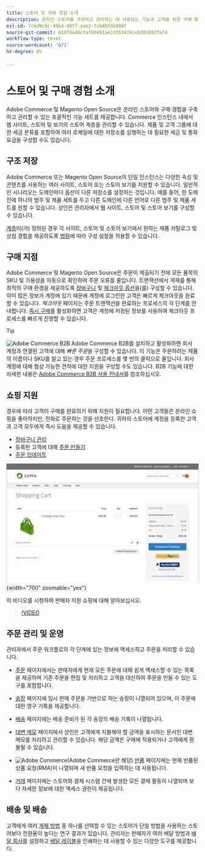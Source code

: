 ```yaml
---
title: 스토어 및 구매 경험 소개
description: 온라인 스토어를 구성하고 관리하는 데 사용되는 기능과 고객을 위한 구매 환경에 대해 알아봅니다.
exl-id: 7ced9cbc-49b4-48f7-aae2-fcb48fdb888f
source-git-commit: 61df9a4bcfaf09491ae2d353478ceb281082fa74
workflow-type: tm+mt
source-wordcount: '671'
ht-degree: 0%

---
```


# 스토어 및 구매 경험 소개

Adobe Commerce 및 Magento Open Source은 온라인 스토어와 구매 경험을 구축하고 관리할 수 있는 포괄적인 기능 세트를 제공합니다. Commerce 인스턴스 내에서 웹 사이트, 스토어 및 보기의 스토어 계층을 관리할 수 있습니다. 제품 및 고객 그룹에 대한 세금 분류를 포함하여 여러 로케일에 대한 저장소를 실행하는 데 필요한 세금 및 통화 요금을 구성할 수도 있습니다.

## 구조 저장

Adobe Commerce 또는 Magento Open Source의 단일 인스턴스는 다양한 속성 및 콘텐츠를 사용하는 여러 사이트, 스토어 또는 스토어 보기를 지원할 수 있습니다. 일반적인 시나리오는 도메인마다 옵션이 다른 저장소를 설정하는 것입니다. 예를 들어, 한 도메인에 하나의 범주 및 제품 세트를 두고 다른 도메인에 다른 언어로 다른 범주 및 제품 세트를 원할 수 있습니다. 상인은 관리자에서 웹 사이트, 스토어 및 스토어 보기를 구성할 수 있습니다.

[계층](stores.md)이(가) 정의된 경우 각 사이트, 스토어 및 스토어 보기에서 원하는 제품 카탈로그 및 상점 경험을 제공하도록 [범위](../getting-started/websites-stores-views.md#scope-settings)에 따라 구성 설정을 적용할 수 있습니다.

## 구매 지점

Adobe Commerce 및 Magento Open Source은 주문이 제출되기 전에 모든 품목의 SKU 및 가용성을 자동으로 확인하여 주문 오류를 줄입니다. 트랜잭션에서 게재를 통해 최적의 구매 환경을 제공하도록 [장바구니](cart.md) 및 [체크아웃 옵션](checkout-process.md)을(를) 구성할 수 있습니다. 이미 많은 정보가 계정에 있기 때문에 계정에 로그인한 고객은 빠르게 체크아웃을 완료할 수 있습니다. _체크아웃_ 페이지는 주문 트랜잭션을 완료하는 프로세스의 각 단계를 안내합니다. [즉시 구매](checkout-instant-purchase.md)를 활성화하면 고객은 계정에 저장된 정보를 사용하여 체크아웃 프로세스를 빠르게 진행할 수 있습니다.

>[!TIP]
>
>![Adobe Commerce B2B](../assets/b2b.svg) Adobe Commerce B2B를 설치하고 활성화하면 회사 계정과 연결된 고객에 대해 _빠른 주문_&#x200B;을 구성할 수 있습니다. 이 기능은 주문하려는 제품의 이름이나 SKU를 알고 있는 경우 주문 프로세스를 몇 번의 클릭으로 줄입니다. 회사 계정에 대해 협상 가능한 견적에 대한 지원을 구성할 수도 있습니다. B2B 기능에 대한 자세한 내용은 [Adobe Commerce B2B 사용 안내서](https://experienceleague.adobe.com/docs/commerce-admin/b2b/introduction.html)를 참조하십시오.

## 쇼핑 지원

경우에 따라 고객이 구매를 완료하기 위해 지원이 필요합니다. 어떤 고객들은 온라인 쇼핑을 좋아하지만, 전화로 주문하는 것을 선호한다. 귀하의 스토어에 계정을 등록한 고객과 고객 모두에게 즉시 도움을 제공할 수 있습니다.

- [장바구니 관리](shopping-assisted-cart-manage.md)
- 등록된 고객에 대해 [주문 만들기](customer-account-create-order.md)
- [주문 업데이트](order-update.md)

![장바구니](./assets/storefront-cart-price-group-discount.png){width="700" zoomable="yes"}

이 비디오를 시청하여 판매자 지원 쇼핑에 대해 알아보십시오.

>[!VIDEO](https://video.tv.adobe.com/v/343662/?quality=12)

## 주문 관리 및 운영

관리자에서 주문 워크플로의 각 단계에 있는 정보에 액세스하고 주문을 처리할 수 있습니다.

- [주문](orders.md) 페이지에서는 판매자에게 현재 모든 주문에 대해 쉽게 액세스할 수 있는 목록을 제공하며 기존 주문을 편집 및 처리하고 고객을 대신하여 주문을 만들 수 있는 도구를 포함합니다.

- [송장](invoices.md) 페이지에 임시 판매 주문을 기반으로 하는 송장이 나열되어 있으며, 이 주문에 대한 영구 기록을 제공합니다.

- [배송](shipments.md) 페이지에는 배송 준비가 된 각 송장의 배송 기록이 나열됩니다.

- [대변 메모](credit-memos.md) 페이지에서 상인은 고객에게 지불해야 할 금액을 표시하는 문서인 대변 메모를 처리하고 관리할 수 있습니다. 해당 금액은 구매에 적용되거나 고객에게 환불될 수 있습니다.

- ![Adobe Commerce](../assets/adobe-logo.svg)(Adobe Commerce만 해당) [반품](returns.md) 페이지에는 현재 반품된 상품 요청(RMA)이 나열되며 새 반품 요청을 입력하는 데 사용됩니다.

- [거래](transactions.md) 페이지에는 스토어와 결제 시스템 간에 발생한 모든 결제 활동이 나열되며 보다 자세한 정보에 대한 액세스 권한이 제공됩니다.

## 배송 및 배송

고객에게 여러 [게재 방법](delivery.md) 중 하나를 선택할 수 있는 스토어가 단일 방법을 사용하는 스토어보다 전환율이 높다는 연구 결과가 있습니다. 관리자는 판매자가 여러 배달 방법과 [배달 회사](carriers.md)를 설정하고 [배달 레이블](shipping-labels.md)을 인쇄하는 데 사용할 수 있는 다양한 도구를 제공합니다.
